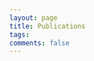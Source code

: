 ```yaml
---
layout: page
title: Publications
tags:
comments: false
---
```


<html lang="en">
<head>
    <meta charset="UTF-8">
    <meta name="viewport" content="width=device-width, initial-scale=1.0">
    <title>Publications</title>
    <style>
        body {
            font-family: -apple-system, BlinkMacSystemFont, 'Segoe UI', Roboto, sans-serif;
            line-height: 1.6;
            color: #333;
            max-width: 1000px;
            margin: 0 auto;
            padding: 20px;
            background-color: #fafafa;
        }

        .section {
            background: white;
            border-radius: 12px;
            padding: 30px;
            margin-bottom: 30px;
            box-shadow: 0 4px 15px rgba(0,0,0,0.1);
            transition: all 0.3s ease;
        }

        .section:hover {
            transform: translateY(-2px);
            box-shadow: 0 8px 25px rgba(0,0,0,0.15);
        }

        .section-header {
            font-size: 1.5em;
            font-weight: bold;
            color: #27ae60;
            margin-bottom: 25px;
            text-align: center;
            padding: 10px;
            background: linear-gradient(135deg, #f0f9f0 0%, #d5e8d5 100%);
            border-radius: 10px;
            border-left: 4px solid #27ae60;
        }

        .publication-item {
            background: #f8f9fa;
            padding: 20px;
            border-radius: 8px;
            margin-bottom: 15px;
            border-left: 4px solid #27ae60;
            transition: all 0.3s ease;
        }

        .publication-item:hover {
            background: #f0f9f0;
            transform: translateX(5px);
        }

        .publication-item:last-child {
            margin-bottom: 0;
        }

        .publication-text {
            font-size: 1.05em;
            line-height: 1.7;
        }

        .publication-text a {
            color: #27ae60;
            text-decoration: none;
            font-weight: 600;
            transition: all 0.3s ease;
        }

        .publication-text a:hover {
            color: #1e8449;
            text-decoration: underline;
        }

        .journal-name {
            font-style: italic;
            color: #2c3e50;
            font-weight: 500;
        }

        .author-highlight {
            font-weight: bold;
            color: #27ae60;
        }

        .doi-link {
            display: inline-block;
            background: #e8f5e8;
            padding: 4px 8px;
            border-radius: 4px;
            font-size: 0.9em;
            margin-top: 5px;
            transition: all 0.3s ease;
        }

        .doi-link:hover {
            background: #27ae60;
            color: white;
        }

        @media (max-width: 768px) {
            body {
                padding: 10px;
            }

            .section {
                padding: 20px;
            }

            .section-header {
                font-size: 1.6em;
                padding: 10px;
            }

            .publication-item {
                padding: 15px;
            }
        }
    </style>
</head>
<body>
    <div class="section">
        <div class="section-header">Papers</div>
        
    <div class="publication-item">
        <div class="publication-text">
            <span class="author-highlight">Murphy, S. Y.</span> (2023). 
            <a href="https://rex.libraries.wsu.edu/esploro/outputs/doctoral/99901019534701842">Measurements and modeling of Arctic atmospheric processes during the Norwegian young sea ice field campaign</a> 
            [Doctoral dissertation, Washington State University]. WSU Libraries. 
            <a href="https://doi.org/10.7273/000005016" class="doi-link">https://doi.org/10.7273/000005016</a>
        </div>
    </div>

    <div class="publication-item">
        <div class="publication-text">
            Hanrahan, J., Maynard, A., <span class="author-highlight">Murphy, S. Y.</span>, Zercher, C., & Fitzpatrick, A. (2017). 
            <a href="https://journals.ametsoc.org/jamc/article/56/10/2869/20343/Examining-the-Climatology-of-Shortwave-Radiation">Examining the climatology of shortwave radiation in the northeastern United States.</a> 
            <span class="journal-name">Journal of Applied Meteorology and Climatology</span>, <em>56</em>(10), 2869–2881. 
            <a href="https://doi.org/10.1175/JAMC-D-16-0420.1" class="doi-link">https://doi.org/10.1175/JAMC-D-16-0420.1</a>
        </div>
    </div>

    <div class="publication-item">
        <div class="publication-text">
            Walden, V. P., Hudson, S. R., Cohen, L., <span class="author-highlight">Murphy, S. Y.</span>, & Granskog, M. A. (2017). 
            <a href="https://agupubs.onlinelibrary.wiley.com/doi/full/10.1002/2016JD026091">Atmospheric components of the surface energy budget over young sea ice: Results from the N-ICE2015 campaign.</a> 
            <span class="journal-name">Journal of Geophysical Research: Atmospheres</span>, <em>122</em>(15), 8427–8446. 
            <a href="https://doi.org/10.1002/2016JD026091" class="doi-link">https://doi.org/10.1002/2016JD026091</a>
        </div>
    </div>
</div>

<div class="section">
    <div class="section-header">Datasets</div>
    
    <div class="publication-item">
        <div class="publication-text">
            Walden, V. P., <span class="author-highlight">Murphy, S.</span>, Hudson, S. R., & Cohen, L. (2017). 
            <a href="https://doi.org/10.21334/npolar.2017.298013b7">N-ICE2015 atmospheric turbulent fluxes</a> 
            [Data set]. Norwegian Polar Institute. 
            <a href="https://doi.org/10.21334/npolar.2017.298013b7" class="doi-link">https://doi.org/10.21334/npolar.2017.298013b7</a>
        </div>
    </div>
</div>

</body>
</html>

